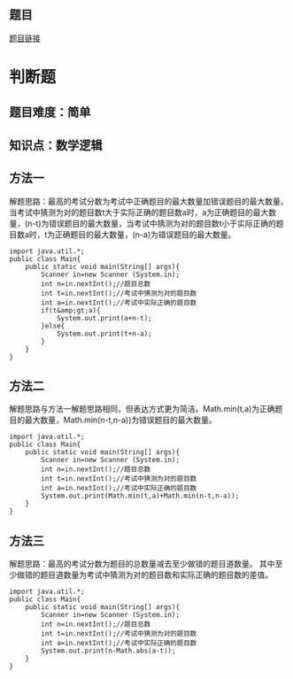 ## 题目
[题目链接](https://www.nowcoder.com/practice/ce5b35929ab84e3a806886d9667be00a?tpId=182&tqId=138003&sourceUrl=/exam/oj&channenl=wgithub&fromPut=wgithub)

# 判断题

## 题目难度：简单

## 知识点：数学逻辑

## 方法一
解题思路：最高的考试分数为考试中正确题目的最大数量加错误题目的最大数量。
当考试中猜测为对的题目数t大于实际正确的题目数a时，a为正确题目的最大数量，(n-t)为错误题目的最大数量，当考试中猜测为对的题目数t小于实际正确的题目数a时，t为正确题目的最大数量，(n-a)为错误题目的最大数量。
```
import java.util.*;
public class Main{
    public static void main(String[] args){
        Scanner in=new Scanner (System.in);
        int n=in.nextInt();//题目总数
        int t=in.nextInt();//考试中猜测为对的题目数
        int a=in.nextInt();//考试中实际正确的题目数
        if(t&amp;gt;a){
            System.out.print(a+n-t);
        }else{
            System.out.print(t+n-a);
        }
    }
}
```
## 方法二
解题思路与方法一解题思路相同，但表达方式更为简洁。Math.min(t,a)为正确题目的最大数量，Math.min(n-t,n-a))为错误题目的最大数量。
```
import java.util.*;
public class Main{
    public static void main(String[] args){
        Scanner in=new Scanner (System.in);
        int n=in.nextInt();//题目总数
        int t=in.nextInt();//考试中猜测为对的题目数
        int a=in.nextInt();//考试中实际正确的题目数
        System.out.print(Math.min(t,a)+Math.min(n-t,n-a));
    }
}
```
## 方法三
解题思路：最高的考试分数为题目的总数量减去至少做错的题目道数量。
其中至少做错的题目道数量为考试中猜测为对的题目数和实际正确的题目数的差值。
```
import java.util.*;
public class Main{
    public static void main(String[] args){
        Scanner in=new Scanner (System.in);
        int n=in.nextInt();//题目总数
        int t=in.nextInt();//考试中猜测为对的题目数
        int a=in.nextInt();//考试中实际正确的题目数
        System.out.print(n-Math.abs(a-t));
    }
}
```
